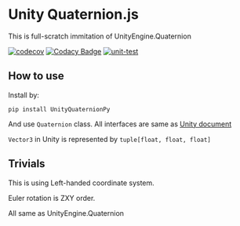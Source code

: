 # Unity Quaternion.js

This is full-scratch immitation of UnityEngine.Quaternion

[![codecov](https://codecov.io/gh/konbraphat51/UnityQuaternionPy/graph/badge.svg?token=B1Q2BY9UP6)](https://codecov.io/gh/konbraphat51/UnityQuaternionPy) [![Codacy Badge](https://app.codacy.com/project/badge/Grade/47beb37864094743ad7bd34b55df5716)](https://app.codacy.com/gh/konbraphat51/UnityQuaternionPy/dashboard?utm_source=gh&utm_medium=referral&utm_content=&utm_campaign=Badge_grade) [![unit-test](https://github.com/konbraphat51/UnityQuaternionPy/actions/workflows/tester.yml/badge.svg)](https://github.com/konbraphat51/UnityQuaternionPy/actions/workflows/tester.yml)

## How to use

Install by:

```
pip install UnityQuaternionPy
```

And use `Quaternion` class. All interfaces are same as [Unity document](https://docs.unity3d.com/2023.3/Documentation/ScriptReference/Quaternion.html)

`Vector3` in Unity is represented by `tuple[float, float, float]`

## Trivials

This is using Left-handed coordinate system.

Euler rotation is ZXY order.

All same as UnityEngine.Quaternion
